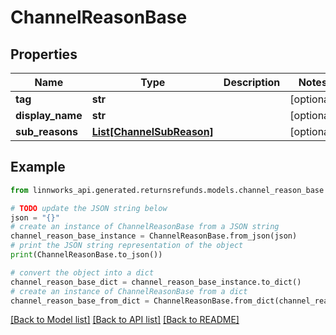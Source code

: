 # ChannelReasonBase


## Properties

Name | Type | Description | Notes
------------ | ------------- | ------------- | -------------
**tag** | **str** |  | [optional] 
**display_name** | **str** |  | [optional] 
**sub_reasons** | [**List[ChannelSubReason]**](ChannelSubReason.md) |  | [optional] 

## Example

```python
from linnworks_api.generated.returnsrefunds.models.channel_reason_base import ChannelReasonBase

# TODO update the JSON string below
json = "{}"
# create an instance of ChannelReasonBase from a JSON string
channel_reason_base_instance = ChannelReasonBase.from_json(json)
# print the JSON string representation of the object
print(ChannelReasonBase.to_json())

# convert the object into a dict
channel_reason_base_dict = channel_reason_base_instance.to_dict()
# create an instance of ChannelReasonBase from a dict
channel_reason_base_from_dict = ChannelReasonBase.from_dict(channel_reason_base_dict)
```
[[Back to Model list]](../README.md#documentation-for-models) [[Back to API list]](../README.md#documentation-for-api-endpoints) [[Back to README]](../README.md)


